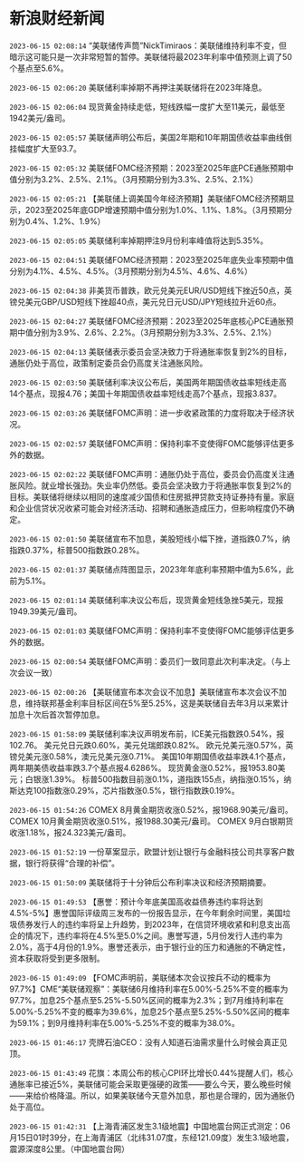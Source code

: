 # 新浪财经新闻
`2023-06-15 02:08:14` “美联储传声筒”NickTimiraos：美联储维持利率不变，但暗示这可能只是一次非常短暂的暂停。美联储将最2023年利率中值预测上调了50个基点至5.6%。

`2023-06-15 02:06:20` 美联储利率掉期不再押注美联储将在2023年降息。

`2023-06-15 02:06:04` 现货黄金持续走低，短线跌幅一度扩大至11美元，最低至1942美元/盎司。

`2023-06-15 02:05:57` 美联储声明公布后，美国2年期和10年期国债收益率曲线倒挂幅度扩大至93.7。

`2023-06-15 02:05:32` 美联储FOMC经济预期：2023至2025年底PCE通胀预期中值分别为3.2%、2.5%、2.1%。（3月预期分别为3.3%、2.5%、2.1%）

`2023-06-15 02:05:21` 【美联储上调美国今年经济预期】美联储FOMC经济预期显示，2023至2025年底GDP增速预期中值分别为1.0%、1.1%、1.8%。（3月预期分别为0.4%、1.2%、1.9%）

`2023-06-15 02:05:05` 美联储利率掉期押注9月份利率峰值将达到5.35%。

`2023-06-15 02:04:51` 美联储FOMC经济预期：2023至2025年底失业率预期中值分别为4.1%、4.5%、4.5%。（3月预期分别为4.5%、4.6%、4.6%）

`2023-06-15 02:04:38` 非美货币普跌，欧元兑美元EUR/USD短线下挫近50点，英镑兑美元GBP/USD短线下挫超40点，美元兑日元USD/JPY短线拉升近60点。

`2023-06-15 02:04:27` 美联储FOMC经济预期：2023至2025年底核心PCE通胀预期中值分别为3.9%、2.6%、2.2%。（3月预期分别为3.3%、2.5%、2.1%）

`2023-06-15 02:04:13` 美联储表示委员会坚决致力于将通胀率恢复到2%的目标，通胀仍处于高位，政策制定委员会仍高度关注通胀风险。

`2023-06-15 02:03:50` 美联储利率决议公布后，美国两年期国债收益率短线走高14个基点，现报4.76；美国十年期国债收益率短线走高7个基点，现报3.837。

`2023-06-15 02:03:26` 美联储FOMC声明：进一步收紧政策的力度将取决于经济状况。

`2023-06-15 02:02:57` 美联储FOMC声明：保持利率不变使得FOMC能够评估更多外的数据。

`2023-06-15 02:02:22` 美联储FOMC声明：通胀仍处于高位，委员会仍高度关注通胀风险。就业增长强劲。失业率仍然低。委员会坚决致力于将通胀率恢复到2%的目标。美联储将继续以相同的速度减少国债和住房抵押贷款支持证券持有量。家庭和企业信贷状况收紧可能会对经济活动、招聘和通胀造成压力，但影响程度仍不确定。

`2023-06-15 02:01:50` 美联储宣布不加息，美股短线小幅下挫，道指跌0.7%，纳指跌0.37%，标普500指数跌0.28%。

`2023-06-15 02:01:37` 美联储点阵图显示，2023年年底利率预期中值为5.6%，此前为5.1%。

`2023-06-15 02:01:14` 美联储利率决议公布后，现货黄金短线急挫5美元，现报1949.39美元/盎司。

`2023-06-15 02:01:03` 美联储FOMC声明：保持利率不变使得FOMC能够评估更多外的数据。

`2023-06-15 02:00:54` 美联储FOMC声明：委员们一致同意此次利率决定。（与上次会议一致）

`2023-06-15 02:00:26` 【美联储宣布本次会议不加息】美联储宣布本次会议不加息，维持联邦基金利率目标区间在5%至5.25%，这是美联储自去年3月以来累计加息十次后首次暂停加息。

`2023-06-15 01:58:09` 美联储利率决议声明发布前，ICE美元指数跌0.54%，报102.76。
美元兑日元跌0.60%，美元兑瑞郎跌0.82%。
欧元兑美元涨0.57%，英镑兑美元涨0.58%，澳元兑美元涨0.71%。
美国10年期国债收益率跌4.1个基点，两年期美债收益率跌3.7个基点报4.6286%。
现货黄金涨0.52%，报1953.80美元；白银涨1.39%。
标普500指数目前涨0.1%，道指跌155点，纳指涨0.15%，纳斯达克100指数涨0.29%，芯片指数涨0.5%，银行指数跌0.19%。

`2023-06-15 01:54:26` COMEX 8月黄金期货收涨0.52%，报1968.90美元/盎司。
COMEX 10月黄金期货收涨0.51%，报1988.30美元/盎司。
COMEX 9月白银期货收涨1.18%，报24.323美元/盎司。

`2023-06-15 01:52:19` 一份草案显示，欧盟计划让银行与金融科技公司共享客户数据，银行将获得“合理的补偿”。

`2023-06-15 01:50:09` 美联储将于十分钟后公布利率决议和经济预期摘要。

`2023-06-15 01:49:53` 【惠誉：预计今年底美国高收益债券违约率将达到4.5%-5%】惠誉国际评级周三发布的一份报告显示，在今年剩余时间里，美国垃圾债券发行人的违约率将呈上升趋势，到2023年，在信贷环境收紧和利息支出高企的情况下，违约率将在4.5%至5.0%之间。惠誉写道，5月份发行人违约率为2.0%，高于4月份的1.9%。惠誉还表示，由于银行业的压力和通胀的不确定性，资本获取将受到更多限制。

`2023-06-15 01:49:09` 【FOMC声明前，美联储本次会议按兵不动的概率为97.7%】CME“美联储观察”：美联储6月维持利率在5.00%-5.25%不变的概率为97.7%，加息25个基点至5.25%-5.50%区间的概率为2.3%；到7月维持利率在5.00%-5.25%不变的概率为39.6%，加息25个基点至5.25%-5.50%区间的概率为59.1%；到9月维持利率在5.00%-5.25%不变的概率为38.0%。

`2023-06-15 01:46:17` 壳牌石油CEO：没有人知道石油需求量什么时候会真正见顶。

`2023-06-15 01:43:49` 花旗：本周公布的核心CPI环比增长0.44%提醒人们，核心通胀率已接近5%，美联储可能会采取更强硬的政策——要么今天，要么晚些时候——来给价格降温。所以，如果美联储今天意外加息，那也是合理的，因为通胀仍处于高位。

`2023-06-15 01:42:31` 【上海青浦区发生3.1级地震】中国地震台网正式测定：06月15日01时39分，在上海青浦区（北纬31.07度，东经121.09度）发生3.1级地震，震源深度8公里。（中国地震台网）

